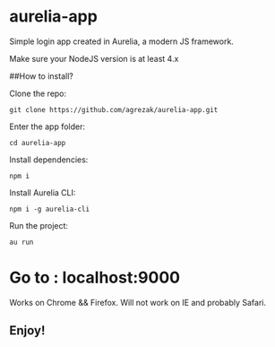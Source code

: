 # aurelia-app
Simple login app created in Aurelia, a modern JS framework.

Make sure your NodeJS version is at least 4.x

##How to install?

Clone the repo:
```
git clone https://github.com/agrezak/aurelia-app.git
```
Enter the app folder:
```
cd aurelia-app
```
Install dependencies:
``` 
npm i
```
Install Aurelia CLI:
```
npm i -g aurelia-cli
```
Run the project:
```
au run
```

# Go to : localhost:9000

Works on Chrome && Firefox.
Will not work on IE and probably Safari.

## Enjoy!
